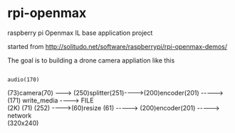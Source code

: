 # rpi-openmax
raspberry pi Openmax IL base application project

started from  http://solitudo.net/software/raspberrypi/rpi-openmax-demos/

The goal is to building a drone camera appliation like this

                                                                    audio(170) 
  (73)camera(70) ---> (250)splitter(251)---->(200)encoder(201) -----> (171) write_media ----> FILE   
      (2K)  (71)                   (252) ---->(60)resize  (61) -----> (200)encoder(201) -----> network   
                                                             (320x240)
                                                             
                                                             
